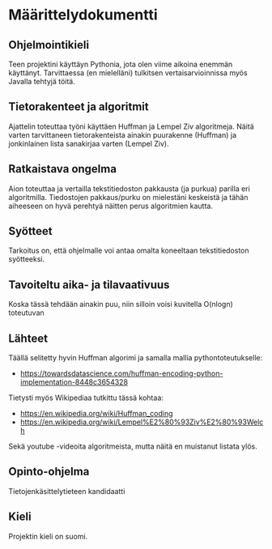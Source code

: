 # Määrittelydokumentti

## Ohjelmointikieli

Teen projektini käyttäyn Pythonia, jota olen viime aikoina enemmän käyttänyt. Tarvittaessa (en mielelläni) tulkitsen vertaisarvioinnissa myös Javalla tehtyjä töitä.

## Tietorakenteet ja algoritmit

Ajattelin toteuttaa työni käyttäen Huffman ja Lempel Ziv algoritmeja. Näitä varten tarvittaneen tietorakenteista ainakin puurakenne (Huffman) ja jonkinlainen lista sanakirjaa varten (Lempel Ziv).

## Ratkaistava ongelma

Aion toteuttaa ja vertailla tekstitiedoston pakkausta (ja purkua) parilla eri algoritmilla. Tiedostojen pakkaus/purku on mielestäni keskeistä ja tähän aiheeseen on hyvä perehtyä näitten perus algoritmien kautta.

## Syötteet

Tarkoitus on, että ohjelmalle voi antaa omalta koneeltaan tekstitiedoston syötteeksi.

## Tavoiteltu aika- ja tilavaativuus

Koska tässä tehdään ainakin puu, niin silloin voisi kuvitella O(nlogn) toteutuvan

## Lähteet

Täällä selitetty hyvin Huffman algorimi ja samalla mallia pythontoteutukselle:
- https://towardsdatascience.com/huffman-encoding-python-implementation-8448c3654328

Tietysti myös Wikipediaa tutkittu tässä kohtaa:
- https://en.wikipedia.org/wiki/Huffman_coding
- https://en.wikipedia.org/wiki/Lempel%E2%80%93Ziv%E2%80%93Welch

Sekä youtube -videoita algoritmeista, mutta näitä en muistanut listata ylös.

## Opinto-ohjelma

Tietojenkäsittelytieteen kandidaatti

## Kieli

Projektin kieli on suomi.